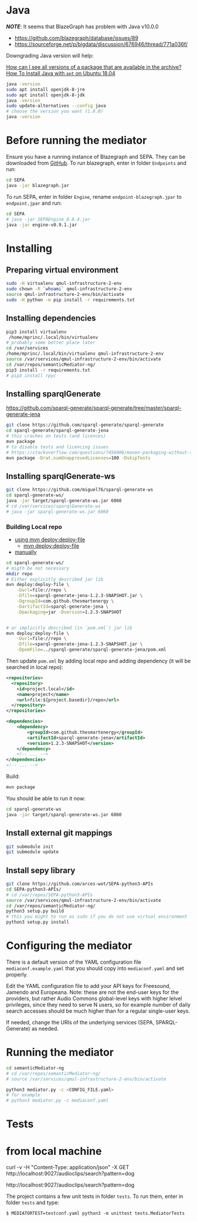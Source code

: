 # Java

***NOTE***: It seems that BlazeGraph has problem with Java v10.0.0
+ https://github.com/blazegraph/database/issues/89
+ https://sourceforge.net/p/bigdata/discussion/676946/thread/771a036f/

Downgrading Java version will help:

[How can I see all versions of a package that are available in the archive?](https://askubuntu.com/questions/447/how-can-i-see-all-versions-of-a-package-that-are-available-in-the-archive)
[How To Install Java with `apt` on Ubuntu 18.04](https://www.digitalocean.com/community/tutorials/how-to-install-java-with-apt-on-ubuntu-18-04)

```sh
java -version
sudo apt install openjdk-8-jre
sudo apt install openjdk-8-jdk
java -version
sudo update-alternatives --config java
# choose the version you want (1.8.0)
java -version
```

# Before running the mediator

Ensure you have a running instance of Blazegraph and SEPA. They can be downloaded from [GitHub](https://github.com/desmovalvo/FFSEPABins.git).
To run blazegraph, enter in folder `Endpoints` and run:

```sh
cd SEPA
java -jar blazegraph.jar
```

To run SEPA, enter in folder `Engine`, rename `endpoint-blazegraph.jpar` to `endpoint.jpar` and run:

```sh
cd SEPA
# java -jar SEPAEngine_0.8.4.jar
java -jar engine-v0.9.1.jar
```

# Installing

## Preparing virtual environment

```sh
sudo -H virtualenv qmul-infrastructure-2-env
sudo chown -R `whoami` qmul-infrastructure-2-env
source qmul-infrastructure-2-env/bin/activate
sudo -H python -m pip install -r requirements.txt
```

## Installing dependencies

```sh
pip3 install virtualenv
 /home/mprinc/.local/bin/virtualenv
# probably some better place later
cd /var/services
/home/mprinc/.local/bin/virtualenv qmul-infrastructure-2-env
source /var/services/qmul-infrastructure-2-env/bin/activate
cd /var/repos/semanticMediator-ng/
pip3 install -r requirements.txt
# pip3 install rpyc
```

## Installing sparqlGenerate

https://github.com/sparql-generate/sparql-generate/tree/master/sparql-generate-jena

```sh
git clone https://github.com/sparql-generate/sparql-generate
cd sparql-generate/sparql-generate-jena
# this craches on tests (and licences)
mvn package
# to disable tests and licencing issues
# https://stackoverflow.com/questions/7456006/maven-packaging-without-test-skip-tests
mvn package -Drat.numUnapprovedLicenses=100 -DskipTests
```

## Installing sparqlGenerate-ws

```sh
git clone https://github.com/miguel76/sparql-generate-ws
cd sparql-generate-ws/
java -jar target/sparql-generate-ws.jar 6060
# cd /var/services/sparqlGenerate-ws
# java -jar sparql-generate-ws.jar 6060
```

### Building Local repo

+ [using mvn deploy:deploy-file](https://sookocheff.com/post/java/local-maven-repository/)
    + [mvn deploy:deploy-file](http://maven.apache.org/plugins/maven-deploy-plugin/deploy-file-mojo.html)
+ [manually](https://gist.github.com/timmolderez/92bea7cc90201cd3273a07cf21d119eb)

```sh
cd sparql-generate-ws/
# migth be not necessary
mkdir repo
# Either explicitly described jar lib
mvn deploy:deploy-file \
    -Durl=file://repo \
    -Dfile=sparql-generate-jena-1.2.3-SNAPSHOT.jar \
    -DgroupId=com.github.thesmartenergy \
    -DartifactId=sparql-generate-jena \
    -Dpackaging=jar -Dversion=1.2.3-SNAPSHOT


# or implicitly described (in `pom.xml`) jar lib
mvn deploy:deploy-file \
    -Durl=file://repo \
    -Dfile=sparql-generate-jena-1.2.3-SNAPSHOT.jar \
    -DpomFile=../sparql-generate/sparql-generate-jena/pom.xml
```

Then update `pom.xml` by adding local repo and adding dependency (it will be searched in local repo):

```xml
<repositories>
  <repository>
    <id>project.local</id>
    <name>project</name>
    <url>file:${project.basedir}/repo</url>
  </repository>
</repositories>

<dependencies>
    <dependency>
        <groupId>com.github.thesmartenergy</groupId>
        <artifactId>sparql-generate-jena</artifactId>
        <version>1.2.3-SNAPSHOT</version>
    </dependency>
    <!-- ... -->
</dependencies>
<!-- ... -->
```

Build:

```sh
mvn package
```

You should be able to run it now:

```sh
cd sparql-generate-ws
java -jar target/sparql-generate-ws.jar 6060
```

## Install external git mappings

```sh
git submodule init
git submodule update
```

## Install sepy library

```sh
git clone https://github.com/arces-wot/SEPA-python3-APIs
cd SEPA-python3-APIs/
# cd /var/repos/SEPA-python3-APIs
source /var/services/qmul-infrastructure-2-env/bin/activate
cd /var/repos/semanticMediator-ng/
python3 setup.py build
# this you might to run as sudo if you do not use virtual environment
python3 setup.py install
```

# Configuring the mediator

There is a default version of the YAML configuration file `mediaconf.example.yaml` that you should copy into `mediaconf.yaml` and set properly.

Edit the YAML configuration file to add your API keys for Freesound, Jamendo and Europeana. Note: these are not the end-user keys for the providers, but rather Audio Commons global-level keys with higher lelvel privileges, since they need to serve N users, so for example number of daily search accesses should be much higher than for a regular single-user keys.

If needed, change the URIs of the underlying services (SEPA, SPARQL-Generate) as needed.

# Running the mediator

```sh
cd semanticMediator-ng
# cd /var/repos/semanticMediator-ng/
# source /var/services/qmul-infrastructure-2-env/bin/activate

python3 mediator.py -c <CONFIG_FILE.yaml>
# for example
# python3 mediator.py -c mediaconf.yaml
```

# Tests

# from local machine
curl -v -H "Content-Type: application/json" -X GET http://localhost:9027/audioclips/search?pattern=dog

http://localhost:9027/audioclips/search?pattern=dog

The project contains a few unit tests in folder `tests`. To run them, enter in folder `tests` and type:

```
$ MEDIATORTEST=testconf.yaml python3 -m unittest tests.MediatorTests
```